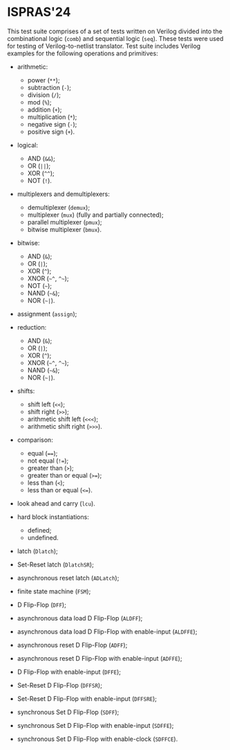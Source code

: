 # ISPRAS'24

This test suite comprises of a set of tests written on Verilog divided into the combinational logic (`comb`) and
sequential logic (`seq`). These tests were used for testing of Verilog-to-netlist translator. Test suite includes
Verilog examples for the following operations and primitives:

* arithmetic:
  * power (`**`);
  * subtraction (`-`);
  * division (`/`);
  * mod (`%`);
  * addition (`+`);
  * multiplication (`*`);
  * negative sign (`-`);
  * positive sign (`+`).
* logical:
  * AND (`&&`);
  * OR (`||`);
  * XOR (`^^`);
  * NOT (`!`).
* multiplexers and demultiplexers:
  * demultiplexer (`demux`);
  * multiplexer (`mux`) (fully and partially connected);
  * parallel multiplexer (`pmux`);
  * bitwise multiplexer (`bmux`).
* bitwise:
  * AND (`&`);
  * OR (`|`);
  * XOR (`^`);
  * XNOR (`~^`, `^~`);
  * NOT (`~`);
  * NAND (`~&`);
  * NOR (`~|`).
* assignment (`assign`);
* reduction:
  * AND (`&`);
  * OR (`|`);
  * XOR (`^`);
  * XNOR (`~^`, `^~`);
  * NAND (`~&`);
  * NOR (`~|`).
* shifts:
  * shift left (`<<`);
  * shift right (`>>`);
  * arithmetic shift left (`<<<`);
  * arithmetic shift right (`>>>`).
* comparison:
  * equal (`==`);
  * not equal (`!=`);
  * greater than (`>`);
  * greater than or equal (`>=`);
  * less than (`<`);
  * less than or equal (`<=`).
* look ahead and carry (`lcu`).
* hard block instantiations:
  * defined;
  * undefined.

* latch (`Dlatch`);
* Set-Reset latch (`DlatchSR`);
* asynchronous reset latch (`ADLatch`);
* finite state machine (`FSM`);
* D Flip-Flop (`DFF`);
* asynchronous data load D Flip-Flop (`ALDFF`);
* asynchronous data load D Flip-Flop with enable-input (`ALDFFE`);
* asynchronous reset D Flip-Flop (`ADFF`);
* asynchronous reset D Flip-Flop with enable-input (`ADFFE`);
* D Flip-Flop with enable-input (`DFFE`);
* Set-Reset D Flip-Flop (`DFFSR`);
* Set-Reset D Flip-Flop with enable-input (`DFFSRE`);
* synchronous Set D Flip-Flop (`SDFF`);
* synchronous Set D Flip-Flop with enable-input (`SDFFE`);
* synchronous Set D Flip-Flop with enable-clock (`SDFFCE`).

